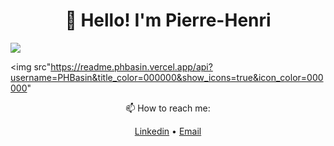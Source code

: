 <h1 align="center">👋 Hello! I'm Pierre-Henri</h3>

<img src="https://readme.phbasin.vercel.app/api/top-langs/?username=PHBasin&title_color=000000">

<img src"https://readme.phbasin.vercel.app/api?username=PHBasin&title_color=000000&show_icons=true&icon_color=000000"

<p align="center"> 📫 How to reach me: </p>
<p align="center">
  <a href="https://www.linkedin.com/in/pierrehenribasin/">Linkedin</a> •
  <a href="mailto:basinpierrehenri@gmail.com">Email</a>
</p>
